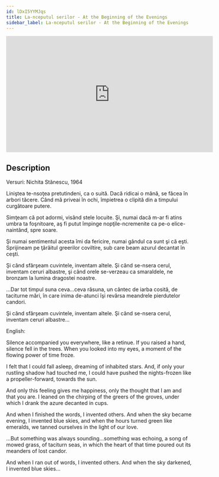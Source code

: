 ```yaml
---
id: lDxI5YYMJqs
title: La-nceputul serilor - At the Beginning of the Evenings
sidebar_label: La-nceputul serilor - At the Beginning of the Evenings
---
```


<iframe
  width="560"
  height="315"
  src="https://www.youtube.com/embed/lDxI5YYMJqs"
  title="YouTube video player"
  frameborder="0"
  allow="accelerometer; autoplay; clipboard-write; encrypted-media; gyroscope; picture-in-picture; web-share"
  referrerpolicy="strict-origin-when-cross-origin"
  allowfullscreen
></iframe>

## Description

Versuri: Nichita Stănescu, 1964

Liniştea te-nsoţea pretutindeni, ca o suită.
Dacă ridicai o mână, se făcea în arbori tăcere.
Când mă priveai în ochi, împietrea o clipită
din a timpului curgătoare putere.

Simţeam că pot adormi, visând stele locuite.
Şi, numai dacă m-ar fi atins umbra ta foşnitoare,
aş fi putut împinge nopţile-ncremenite
ca pe-o elice-naintând, spre soare.

Şi numai sentimentul acesta îmi da fericire,
numai gândul ca sunt şi că eşti.
Sprijineam pe ţârâitul greerilor coviltire,
sub care beam azurul decantat în ceşti.

Şi când sfârşeam cuvintele, inventam altele.
Şi când se-nsera cerul, inventam ceruri albastre,
şi când orele se-verzeau ca smaraldele,
ne bronzam la lumina dragostei noastre.

...Dar tot timpul suna ceva...ceva răsuna,
un cântec de iarba cosită, de taciturne mări,
în care inima de-atunci îşi revărsa
meandrele pierdutelor candori.

Şi când sfârşeam cuvintele, inventam altele.
Şi când se-nsera cerul, inventam ceruri albastre...

English:

Silence accompanied you everywhere, like a retinue.
If you raised a hand, silence fell in the trees.
When you looked into my eyes, a moment of
the flowing power of time froze.

I felt that I could fall asleep, dreaming of inhabited stars.
And, if only your rustling shadow had touched me,
I could have pushed the nights-frozen
like a propeller-forward, towards the sun.

And only this feeling gives me happiness,
only the thought that I am and that you are.
I leaned on the chirping of the greers of the groves,
under which I drank the azure decanted in cups.

And when I finished the words, I invented others.
And when the sky became evening, I invented blue skies,
and when the hours turned green like emeralds,
we tanned ourselves in the light of our love.

...But something was always sounding...something was echoing,
a song of mowed grass, of taciturn seas,
in which the heart of that time poured out
its meanders of lost candor.

And when I ran out of words, I invented others.
And when the sky darkened, I invented blue skies...
